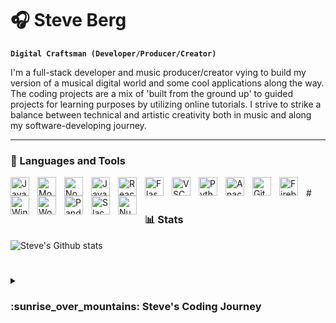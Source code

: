 # :headphones: Steve Berg

**`Digital Craftsman (Developer/Producer/Creator)`**

I'm a full-stack developer and music producer/creator vying to build my version of a musical digital world and some cool applications along the way. The coding projects are a mix of 'built from the ground up' to guided projects for learning purposes by utilizing online tutorials. I strive to strike a balance between technical and artistic creativity both in music and along my software-developing journey.

---

### :toolbox: Languages and Tools
<img align="left" alt="Java" width="30px" style="padding-right:10px;" src="https://cdn.jsdelivr.net/gh/devicons/devicon/icons/java/java-plain.svg">
<img align="left" alt="Mongo" width="30px" style="padding-right:10px;" src="https://cdn.jsdelivr.net/gh/devicons/devicon/icons/mongodb/mongodb-original-wordmark.svg">
<img align="left" alt="NodeJS" width="30px" style="padding-right:10px;" src="https://cdn.jsdelivr.net/gh/devicons/devicon/icons/python/python-original.svg">
<img align="left" alt="JavaScript" width="30px" style="padding-right:10px;" src="https://cdn.jsdelivr.net/gh/devicons/devicon/icons/javascript/javascript-original.svg"/>
<img align="left" alt="React" width="30px" style="padding-right:10px;" src="https://cdn.jsdelivr.net/gh/devicons/devicon/icons/react/react-original.svg">
<img align="left" alt="Flask" width="30px" style="padding-right:10px;" src="https://cdn.jsdelivr.net/gh/devicons/devicon/icons/flask/flask-original.svg">
<img align="left" alt="VSCode" width="30px" style="padding-right:10px;" src="https://cdn.jsdelivr.net/gh/devicons/devicon/icons/vscode/vscode-original.svg">
<img align="left" alt="Python" width="30px" style="padding-right:10px;" src="https://cdn.jsdelivr.net/gh/devicons/devicon/icons/python/python-original.svg">
<img align="left" alt="Anaconda" width="30px" style="padding-right:10px;" src="https://cdn.jsdelivr.net/gh/devicons/devicon/icons/adonisjs/adonisjs-original.svg">
<img align="left" alt="Git" width="30px" style="padding-right:10px;" src="https://cdn.jsdelivr.net/gh/devicons/devicon/icons/git/git-original.svg">
<img align="left" alt="Firebase" width="30px" style="padding-right:10px;" src="https://cdn.jsdelivr.net/gh/devicons/devicon/icons/firebase/firebase-plain.svg">
<img align="left" alt="Windows" width="30px" style="padding-right:10px;" src="https://cdn.jsdelivr.net/gh/devicons/devicon/icons/windows8/windows8-original.svg">
<img align="left" alt="WordPress" width="30px" style="padding-right:10px;" src="https://cdn.jsdelivr.net/gh/devicons/devicon/icons/wordpress/wordpress-plain.svg">
<img align="left" alt="Pandas" width="30px" style="padding-right:10px;" src="https://cdn.jsdelivr.net/gh/devicons/devicon/icons/pandas/pandas-original.svg">
<img align="left" alt="Slack" width="30px" style="padding-right:10px;" src="https://cdn.jsdelivr.net/gh/devicons/devicon/icons/slack/slack-original.svg">
<img align="left" alt="NumPY" width="30px" style="padding-right:10px;" src="https://cdn.jsdelivr.net/gh/devicons/devicon/icons/numpy/numpy-original.svg">
<br/>
#

### :bar_chart: Stats

![Steve's Github stats](https://github-readme-stats.vercel.app/api?username=steveb98&show_icons=true&hide=contribs&theme=gruvbox)

#

<details>
    <summary><h3>:sunrise_over_mountains: Steve's Coding Journey</h3></summary>
    I started my coding journey through post-secondary education as a naive computer science student with a passion for music and technology. At the University of Victoria, I attended a 'Combined Music & Computer Science' program that features the core curriculum of music and computer science studies. With a heavy interdisciplinary crossover that featured multiple courses in music tech, 20th-century music theory, and audio recording/production topics. I started as a novice to programming but with a desire to learn and open to making mistakes along the way. Throughout my undergraduate, I worked with Java, Python, and Max/MSP in general academic assignments and work problems. But also utilized all the above to create applications that integrated digital signal processing (DSP) and that tackled cases within music-tech programming. I developed a passion for Max/MSP, a visual programming language geared towards DSP, and created several 'patches' of different case studies. With my final project, I created an application that sent MIDI signals to a vintage Buchla modular synthesizer to create 'the largest guitar pedal' with quad-speaker panning and different effects. In my final semester, I developed my first full-stack project in Python using the Spotify developer API to generate random playlist shuffles based on song attributes. Since graduation, I've been teaching myself web development with WordPress, Wix, and React projects while creating lightweight Python applications within work settings for Excel automation. I'm pursuing my first professional software developer position to further hone my skills and to immerse myself in all things programming.
    </details>
